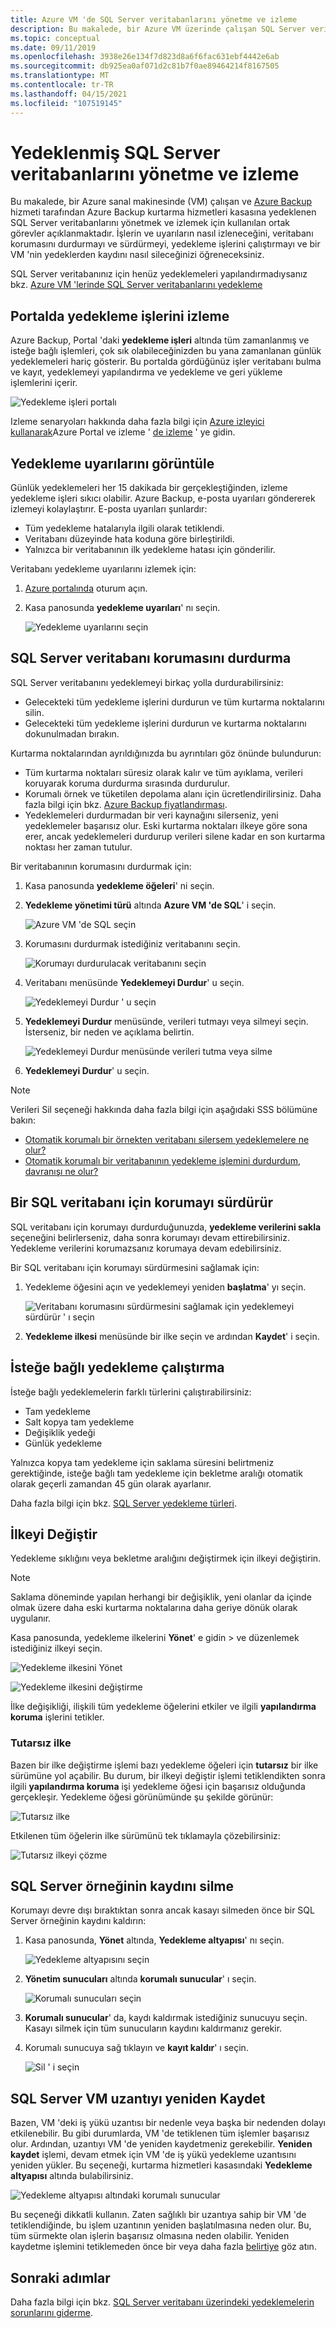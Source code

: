 ```yaml
---
title: Azure VM 'de SQL Server veritabanlarını yönetme ve izleme
description: Bu makalede, bir Azure VM üzerinde çalışan SQL Server veritabanlarının nasıl yönetileceği ve izleneceği açıklanır.
ms.topic: conceptual
ms.date: 09/11/2019
ms.openlocfilehash: 3938e26e134f7d823d8a6f6fac631ebf4442e6ab
ms.sourcegitcommit: db925ea0af071d2c81b7f0ae89464214f8167505
ms.translationtype: MT
ms.contentlocale: tr-TR
ms.lasthandoff: 04/15/2021
ms.locfileid: "107519145"
---
```

# <a name="manage-and-monitor-backed-up-sql-server-databases"></a>Yedeklenmiş SQL Server veritabanlarını yönetme ve izleme

Bu makalede, bir Azure sanal makinesinde (VM) çalışan ve [Azure Backup](backup-overview.md) hizmeti tarafından Azure Backup kurtarma hizmetleri kasasına yedeklenen SQL Server veritabanlarını yönetmek ve izlemek için kullanılan ortak görevler açıklanmaktadır. İşlerin ve uyarıların nasıl izleneceğini, veritabanı korumasını durdurmayı ve sürdürmeyi, yedekleme işlerini çalıştırmayı ve bir VM 'nin yedeklerden kaydını nasıl sileceğinizi öğreneceksiniz.

SQL Server veritabanınız için henüz yedeklemeleri yapılandırmadıysanız bkz. [Azure VM 'lerinde SQL Server veritabanlarını yedekleme](backup-azure-sql-database.md)

## <a name="monitor-backup-jobs-in-the-portal"></a>Portalda yedekleme işlerini izleme

Azure Backup, Portal 'daki **yedekleme işleri** altında tüm zamanlanmış ve isteğe bağlı işlemleri, çok sık olabileceğinizden bu yana zamanlanan günlük yedeklemeleri hariç gösterir. Bu portalda gördüğünüz işler veritabanı bulma ve kayıt, yedeklemeyi yapılandırma ve yedekleme ve geri yükleme işlemlerini içerir.

![Yedekleme işleri portalı](./media/backup-azure-sql-database/sql-backup-jobs-list.png)

Izleme senaryoları hakkında daha fazla bilgi için [Azure izleyici kullanarak](backup-azure-monitoring-use-azuremonitor.md)Azure Portal ve izleme ' [de izleme](backup-azure-monitoring-built-in-monitor.md) ' ye gidin.  

## <a name="view-backup-alerts"></a>Yedekleme uyarılarını görüntüle

Günlük yedeklemeleri her 15 dakikada bir gerçekleştiğinden, izleme yedekleme işleri sıkıcı olabilir. Azure Backup, e-posta uyarıları göndererek izlemeyi kolaylaştırır. E-posta uyarıları şunlardır:

- Tüm yedekleme hatalarıyla ilgili olarak tetiklendi.
- Veritabanı düzeyinde hata koduna göre birleştirildi.
- Yalnızca bir veritabanının ilk yedekleme hatası için gönderilir.

Veritabanı yedekleme uyarılarını izlemek için:

1. [Azure portalında](https://portal.azure.com) oturum açın.

2. Kasa panosunda **yedekleme uyarıları**' nı seçin.

   ![Yedekleme uyarılarını seçin](./media/backup-azure-sql-database/sql-backup-alerts-list.png)

## <a name="stop-protection-for-a-sql-server-database"></a>SQL Server veritabanı korumasını durdurma

SQL Server veritabanını yedeklemeyi birkaç yolla durdurabilirsiniz:

- Gelecekteki tüm yedekleme işlerini durdurun ve tüm kurtarma noktalarını silin.
- Gelecekteki tüm yedekleme işlerini durdurun ve kurtarma noktalarını dokunulmadan bırakın.

Kurtarma noktalarından ayrıldığınızda bu ayrıntıları göz önünde bulundurun:

- Tüm kurtarma noktaları süresiz olarak kalır ve tüm ayıklama, verileri koruyarak koruma durdurma sırasında durdurulur.
- Korumalı örnek ve tüketilen depolama alanı için ücretlendirilirsiniz. Daha fazla bilgi için bkz. [Azure Backup fiyatlandırması](https://azure.microsoft.com/pricing/details/backup/).
- Yedeklemeleri durdurmadan bir veri kaynağını silerseniz, yeni yedeklemeler başarısız olur. Eski kurtarma noktaları ilkeye göre sona erer, ancak yedeklemeleri durdurup verileri silene kadar en son kurtarma noktası her zaman tutulur.

Bir veritabanının korumasını durdurmak için:

1. Kasa panosunda **yedekleme öğeleri**' ni seçin.

2. **Yedekleme yönetimi türü** altında **Azure VM 'de SQL**' i seçin.

    ![Azure VM 'de SQL seçin](./media/backup-azure-sql-database/sql-restore-backup-items.png)

3. Korumasını durdurmak istediğiniz veritabanını seçin.

    ![Korumayı durdurulacak veritabanını seçin](./media/backup-azure-sql-database/sql-restore-sql-in-vm.png)

4. Veritabanı menüsünde **Yedeklemeyi Durdur**' u seçin.

    ![Yedeklemeyi Durdur ' u seçin](./media/backup-azure-sql-database/stop-db-button.png)

5. **Yedeklemeyi Durdur** menüsünde, verileri tutmayı veya silmeyi seçin. İsterseniz, bir neden ve açıklama belirtin.

    ![Yedeklemeyi Durdur menüsünde verileri tutma veya silme](./media/backup-azure-sql-database/stop-backup-button.png)

6. **Yedeklemeyi Durdur**' u seçin.

> [!NOTE]
>
>Verileri Sil seçeneği hakkında daha fazla bilgi için aşağıdaki SSS bölümüne bakın:
>
>- [Otomatik korumalı bir örnekten veritabanı silersem yedeklemelere ne olur?](faq-backup-sql-server.yml#if-i-delete-a-database-from-an-autoprotected-instance--what-will-happen-to-the-backups-)
>- [Otomatik korumalı bir veritabanının yedekleme işlemini durdurdum, davranışı ne olur?](faq-backup-sql-server.yml#if-i-change-the-name-of-the-database-after-it-has-been-protected--what-will-be-the-behavior-)
>
>

## <a name="resume-protection-for-a-sql-database"></a>Bir SQL veritabanı için korumayı sürdürür

SQL veritabanı için korumayı durdurduğunuzda, **yedekleme verilerini sakla** seçeneğini belirlerseniz, daha sonra korumayı devam ettirebilirsiniz. Yedekleme verilerini korumazsanız korumaya devam edebilirsiniz.

Bir SQL veritabanı için korumayı sürdürmesini sağlamak için:

1. Yedekleme öğesini açın ve yedeklemeyi yeniden **başlatma**' yı seçin.

    ![Veritabanı korumasını sürdürmesini sağlamak için yedeklemeyi sürdürür ' ı seçin](./media/backup-azure-sql-database/resume-backup-button.png)

2. **Yedekleme ilkesi** menüsünde bir ilke seçin ve ardından **Kaydet**' i seçin.

## <a name="run-an-on-demand-backup"></a>İsteğe bağlı yedekleme çalıştırma

İsteğe bağlı yedeklemelerin farklı türlerini çalıştırabilirsiniz:

- Tam yedekleme
- Salt kopya tam yedekleme
- Değişiklik yedeği
- Günlük yedekleme

Yalnızca kopya tam yedekleme için saklama süresini belirtmeniz gerektiğinde, isteğe bağlı tam yedekleme için bekletme aralığı otomatik olarak geçerli zamandan 45 gün olarak ayarlanır.

Daha fazla bilgi için bkz. [SQL Server yedekleme türleri](backup-architecture.md#sql-server-backup-types).

## <a name="modify-policy"></a>İlkeyi Değiştir

Yedekleme sıklığını veya bekletme aralığını değiştirmek için ilkeyi değiştirin.

> [!NOTE]
> Saklama döneminde yapılan herhangi bir değişiklik, yeni olanlar da içinde olmak üzere daha eski kurtarma noktalarına daha geriye dönük olarak uygulanır.

Kasa panosunda, yedekleme ilkelerini **Yönet**' e gidin  >   ve düzenlemek istediğiniz ilkeyi seçin.

  ![Yedekleme ilkesini Yönet](./media/backup-azure-sql-database/modify-backup-policy.png)

  ![Yedekleme ilkesini değiştirme](./media/backup-azure-sql-database/modify-backup-policy-impact.png)

İlke değişikliği, ilişkili tüm yedekleme öğelerini etkiler ve ilgili **yapılandırma koruma** işlerini tetikler.

### <a name="inconsistent-policy"></a>Tutarsız ilke

Bazen bir ilke değiştirme işlemi bazı yedekleme öğeleri için **tutarsız** bir ilke sürümüne yol açabilir. Bu durum, bir ilkeyi değiştir işlemi tetiklendikten sonra ilgili **yapılandırma koruma** işi yedekleme öğesi için başarısız olduğunda gerçekleşir. Yedekleme öğesi görünümünde şu şekilde görünür:

  ![Tutarsız ilke](./media/backup-azure-sql-database/inconsistent-policy.png)

Etkilenen tüm öğelerin ilke sürümünü tek tıklamayla çözebilirsiniz:

  ![Tutarsız ilkeyi çözme](./media/backup-azure-sql-database/fix-inconsistent-policy.png)

## <a name="unregister-a-sql-server-instance"></a>SQL Server örneğinin kaydını silme

Korumayı devre dışı bıraktıktan sonra ancak kasayı silmeden önce bir SQL Server örneğinin kaydını kaldırın:

1. Kasa panosunda, **Yönet** altında, **Yedekleme altyapısı**' nı seçin.  

   ![Yedekleme altyapısını seçin](./media/backup-azure-sql-database/backup-infrastructure-button.png)

2. **Yönetim sunucuları** altında **korumalı sunucular**' ı seçin.

   ![Korumalı sunucuları seçin](./media/backup-azure-sql-database/protected-servers.png)

3. **Korumalı sunucular**' da, kaydı kaldırmak istediğiniz sunucuyu seçin. Kasayı silmek için tüm sunucuların kaydını kaldırmanız gerekir.

4. Korumalı sunucuya sağ tıklayın ve **kayıt kaldır**' ı seçin.

   ![Sil ' i seçin](./media/backup-azure-sql-database/delete-protected-server.jpg)

## <a name="re-register-extension-on-the-sql-server-vm"></a>SQL Server VM uzantıyı yeniden Kaydet

Bazen, VM 'deki iş yükü uzantısı bir nedenle veya başka bir nedenden dolayı etkilenebilir. Bu gibi durumlarda, VM 'de tetiklenen tüm işlemler başarısız olur. Ardından, uzantıyı VM 'de yeniden kaydetmeniz gerekebilir. **Yeniden kaydet** işlemi, devam etmek için VM 'de iş yükü yedekleme uzantısını yeniden yükler. Bu seçeneği, kurtarma hizmetleri kasasındaki **Yedekleme altyapısı** altında bulabilirsiniz.

![Yedekleme altyapısı altındaki korumalı sunucular](./media/backup-azure-sql-database/protected-servers-backup-infrastructure.png)

Bu seçeneği dikkatli kullanın. Zaten sağlıklı bir uzantıya sahip bir VM 'de tetiklendiğinde, bu işlem uzantının yeniden başlatılmasına neden olur. Bu, tüm sürmekte olan işlerin başarısız olmasına neden olabilir. Yeniden kaydetme işlemini tetiklemeden önce bir veya daha fazla [belirtiye](backup-sql-server-azure-troubleshoot.md#re-registration-failures) göz atın.

## <a name="next-steps"></a>Sonraki adımlar

Daha fazla bilgi için bkz. [SQL Server veritabanı üzerindeki yedeklemelerin sorunlarını giderme](backup-sql-server-azure-troubleshoot.md).
